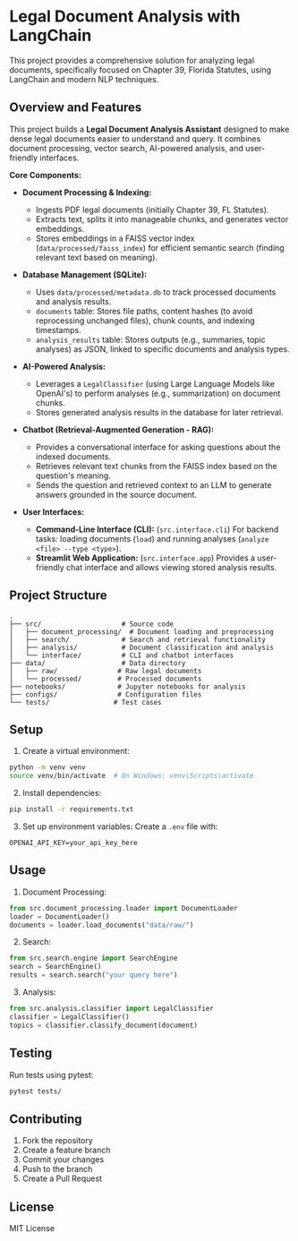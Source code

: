 # Legal Document Analysis with LangChain

This project provides a comprehensive solution for analyzing legal documents, specifically focused on Chapter 39, Florida Statutes, using LangChain and modern NLP techniques.

## Overview and Features

This project builds a **Legal Document Analysis Assistant** designed to make dense legal documents easier to understand and query. It combines document processing, vector search, AI-powered analysis, and user-friendly interfaces.

**Core Components:**

*   **Document Processing & Indexing:**
    *   Ingests PDF legal documents (initially Chapter 39, FL Statutes).
    *   Extracts text, splits it into manageable chunks, and generates vector embeddings.
    *   Stores embeddings in a FAISS vector index (`data/processed/faiss_index`) for efficient semantic search (finding relevant text based on meaning).

*   **Database Management (SQLite):**
    *   Uses `data/processed/metadata.db` to track processed documents and analysis results.
    *   `documents` table: Stores file paths, content hashes (to avoid reprocessing unchanged files), chunk counts, and indexing timestamps.
    *   `analysis_results` table: Stores outputs (e.g., summaries, topic analyses) as JSON, linked to specific documents and analysis types.

*   **AI-Powered Analysis:**
    *   Leverages a `LegalClassifier` (using Large Language Models like OpenAI's) to perform analyses (e.g., summarization) on document chunks.
    *   Stores generated analysis results in the database for later retrieval.

*   **Chatbot (Retrieval-Augmented Generation - RAG):**
    *   Provides a conversational interface for asking questions about the indexed documents.
    *   Retrieves relevant text chunks from the FAISS index based on the question's meaning.
    *   Sends the question and retrieved context to an LLM to generate answers grounded in the source document.

*   **User Interfaces:**
    *   **Command-Line Interface (CLI):** (`src.interface.cli`) For backend tasks: loading documents (`load`) and running analyses (`analyze <file> --type <type>`).
    *   **Streamlit Web Application:** (`src.interface.app`) Provides a user-friendly chat interface and allows viewing stored analysis results.

## Project Structure

```
.
├── src/                    # Source code
│   ├── document_processing/  # Document loading and preprocessing
│   ├── search/             # Search and retrieval functionality
│   ├── analysis/           # Document classification and analysis
│   └── interface/          # CLI and chatbot interfaces
├── data/                   # Data directory
│   ├── raw/               # Raw legal documents
│   └── processed/         # Processed documents
├── notebooks/             # Jupyter notebooks for analysis
├── configs/               # Configuration files
└── tests/                # Test cases
```

## Setup

1. Create a virtual environment:
```bash
python -m venv venv
source venv/bin/activate  # On Windows: venv\Scripts\activate
```

2. Install dependencies:
```bash
pip install -r requirements.txt
```

3. Set up environment variables:
Create a `.env` file with:
```
OPENAI_API_KEY=your_api_key_here
```

## Usage

1. Document Processing:
```python
from src.document_processing.loader import DocumentLoader
loader = DocumentLoader()
documents = loader.load_documents("data/raw/")
```

2. Search:
```python
from src.search.engine import SearchEngine
search = SearchEngine()
results = search.search("your query here")
```

3. Analysis:
```python
from src.analysis.classifier import LegalClassifier
classifier = LegalClassifier()
topics = classifier.classify_document(document)
```

## Testing

Run tests using pytest:
```bash
pytest tests/
```

## Contributing

1. Fork the repository
2. Create a feature branch
3. Commit your changes
4. Push to the branch
5. Create a Pull Request

## License

MIT License 